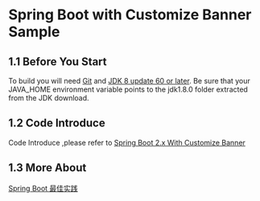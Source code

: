 # Spring Boot with Customize Banner Sample

## 1.1 Before You Start

To build you will need [Git](https://help.github.com/set-up-git-redirect) and [JDK 8 update 60 or later](https://www.oracle.com/technetwork/java/javase/downloads/index.html). Be sure that your JAVA_HOME environment variable points to the jdk1.8.0 folder extracted from the JDK download.

## 1.2 Code Introduce

Code Introduce ,please refer to [Spring Boot 2.x With Customize Banner](https://xingyun.blog.csdn.net/article/details/88819151)

## 1.3 More About

[Spring Boot 最佳实践](https://xingyun.blog.csdn.net/category_9284593.html)


